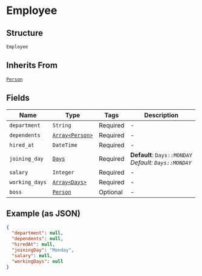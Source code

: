 
# Employee

## Structure

`Employee`

## Inherits From

[`Person`](/doc/models/person.md)

## Fields

| Name | Type | Tags | Description |
|  --- | --- | --- | --- |
| `department` | `String` | Required | - |
| `dependents` | [`Array<Person>`](/doc/models/person.md) | Required | - |
| `hired_at` | `DateTime` | Required | - |
| `joining_day` | [`Days`](/doc/models/days.md) | Required | **Default**: `Days::MONDAY`<br>*Default: `Days::MONDAY`* |
| `salary` | `Integer` | Required | - |
| `working_days` | [`Array<Days>`](/doc/models/days.md) | Required | - |
| `boss` | [`Person`](/doc/models/person.md) | Optional | - |

## Example (as JSON)

```json
{
  "department": null,
  "dependents": null,
  "hiredAt": null,
  "joiningDay": "Monday",
  "salary": null,
  "workingDays": null
}
```

